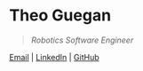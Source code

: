# Theo Guegan
> *Robotics Software Engineer*

[Email](mailto:theo.guegan.perso@gmail.com) | [LinkedIn](https://linkedin.com/in/guegan-theo) | [GitHub](https://github.com/theguega)

